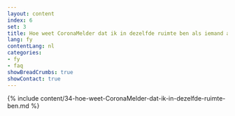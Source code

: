 ```yaml
---
layout: content
index: 6
set: 3
title: Hoe weet CoronaMelder dat ik in dezelfde ruimte ben als iemand anders?
lang: fy
contentLang: nl
categories:
- fy
- faq
showBreadCrumbs: true
showContact: true
---
```

{% include content/34-hoe-weet-CoronaMelder-dat-ik-in-dezelfde-ruimte-ben.md %}
